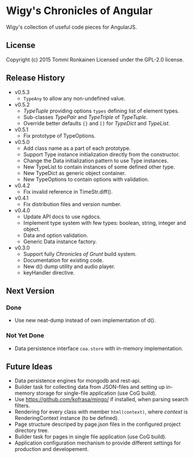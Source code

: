 # Wigy's Chronicles of Angular

Wigy's collection of useful code pieces for AngularJS.

## License

Copyright (c) 2015 Tommi Ronkainen
Licensed under the GPL-2.0 license.

## Release History

* v0.5.3
    - `TypeAny` to allow any non-undefined value.
* v0.5.2
    - *TypeTuple* providing options `types` defining list of element types.
    - Sub-classes *TypePair* and *TypeTriple* of *TypeTuple*.
    - Override better defaults `{}` and `[]` for *TypeDict* and *TypeList*.
* v0.5.1
    - Fix prototype of TypeOptions.
* v0.5.0
    - Add class name as a part of each prototype.
    - Support Type instance initialization directly from the constructor.
    - Change the Data initialization pattern to use Type instances.
    - New TypeList to contain instances of some defined other type.
    - New TypeDict as generic object container.
    - New TypeOptions to contain options with validation.
* v0.4.2
    - Fix invalid reference in TimeStr.diff().
* v0.4.1
    - Fix distribution files and version number.
* v0.4.0
    - Update API docs to use ngdocs.
    - Implement type system with few types: boolean, string, integer and object.
    - Data and option validation.
    - Generic Data instance factory.
* v0.3.0
    - Support fully *Chronicles of Grunt* build system.
    - Documentation for existing code.
    - New d() dump utility and audio player.
    - keyHandler directive.

## Next Version

### Done

* Use new neat-dump instead of own implementation of d().

### Not Yet Done

* Data persistence interface `coa.store` with in-memory implementation.

## Future Ideas

* Data persistence engines for mongodb and rest-api.
* Builder task for collecting data from JSON-files and setting up in-memory storage for single-file application (use CoG build).
* Use https://github.com/kofrasa/mingo/ if installed, when parsing search filters.
* Rendering for every class with member `html(context)`, where *context* is RenderingContext instance
  (to be defined).
* Page structure descriped by page.json files in the configured project directory tree.
* Builder task for pages in single file application (use CoG build).
* Application configuration mechanism to provide different settings for production and developement.